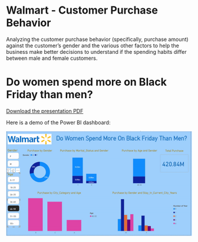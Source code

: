 # Walmart - Customer Purchase Behavior
Analyzing the customer purchase behavior (specifically, purchase amount) against the customer’s gender and the various other factors to help the business make better decisions to understand if the spending habits differ between male and female customers. 

# Do women spend more on Black Friday than men?

[Download the presentation PDF](Walmart-Presentation.pdf)

Here is a demo of the Power BI dashboard:

![Dashboard Demo](https://github.com/jessicaphamca/Walmart_Customer_Purchase_Behavior/blob/main/Walmart_Dashboard.gif?raw=true)




